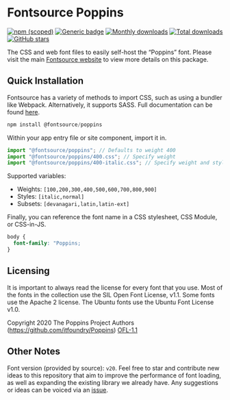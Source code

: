 # Fontsource Poppins

[![npm (scoped)](https://img.shields.io/npm/v/@fontsource/poppins?color=brightgreen)](https://www.npmjs.com/package/@fontsource/poppins) [![Generic badge](https://img.shields.io/badge/fontsource-passing-brightgreen)](https://github.com/fontsource/fontsource) [![Monthly downloads](https://badgen.net/npm/dm/@fontsource/poppins)](https://github.com/fontsource/fontsource) [![Total downloads](https://badgen.net/npm/dt/@fontsource/poppins)](https://github.com/fontsource/fontsource) [![GitHub stars](https://img.shields.io/github/stars/fontsource/fontsource.svg?style=social&label=Star)](https://github.com/fontsource/fontsource/stargazers)

The CSS and web font files to easily self-host the “Poppins” font. Please visit the main [Fontsource website](https://fontsource.org/fonts/poppins) to view more details on this package.

## Quick Installation

Fontsource has a variety of methods to import CSS, such as using a bundler like Webpack. Alternatively, it supports SASS. Full documentation can be found [here](https://fontsource.org/docs/introduction).

```javascript
npm install @fontsource/poppins
```

Within your app entry file or site component, import it in.

```javascript
import "@fontsource/poppins"; // Defaults to weight 400
import "@fontsource/poppins/400.css"; // Specify weight
import "@fontsource/poppins/400-italic.css"; // Specify weight and style

```

Supported variables:
- Weights: `[100,200,300,400,500,600,700,800,900]`
- Styles: `[italic,normal]`
- Subsets: `[devanagari,latin,latin-ext]`

Finally, you can reference the font name in a CSS stylesheet, CSS Module, or CSS-in-JS.

```css
body {
  font-family: "Poppins;
}
```

## Licensing
It is important to always read the license for every font that you use.
Most of the fonts in the collection use the SIL Open Font License, v1.1. Some fonts use the Apache 2 license. The Ubuntu fonts use the Ubuntu Font License v1.0.

Copyright 2020 The Poppins Project Authors (https://github.com/itfoundry/Poppins)
[OFL-1.1](http://scripts.sil.org/OFL)

## Other Notes
Font version (provided by source): `v20`.
Feel free to star and contribute new ideas to this repository that aim to improve the performance of font loading, as well as expanding the existing library we already have. Any suggestions or ideas can be voiced via an [issue](https://github.com/fontsource/fontsource/issues).